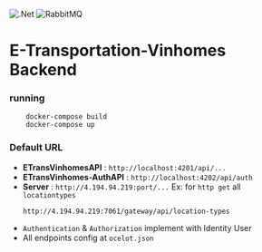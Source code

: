 ![.Net](https://img.shields.io/badge/.NET-5C2D91?style=for-the-badge&logo=.net&logoColor=white) 
![RabbitMQ](https://img.shields.io/badge/rabbitmq-%23FF6600.svg?&style=for-the-badge&logo=rabbitmq&logoColor=white)
# E-Transportation-Vinhomes Backend
### running
```terminal
    docker-compose build
    docker-compose up
```

### Default URL
- **ETransVinhomesAPI**  : `http://localhost:4201/api/...`
- **ETransVinhomes-AuthAPI** : `http://localhost:4202/api/auth`
- **Server** : `http://4.194.94.219:port/...` 
    Ex: for `http get` all `locationtypes`
    ```
    http://4.194.94.219:7061/gateway/api/location-types
    ```
- `Authentication` & `Authorization` implement with Identity User
- All endpoints config at `ocelot.json`

    
